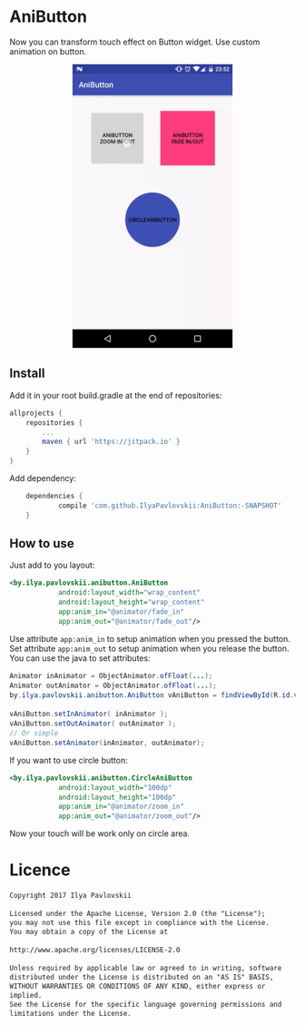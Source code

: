 # AniButton
Now you can transform touch effect on Button widget. Use custom animation on button.

<p align="center">
  <img src="resources/sample.gif" height="500" alt="progress image view" />
</p>

## Install
Add it in your root build.gradle at the end of repositories:
```gradle
allprojects {
    repositories {
        ...
        maven { url 'https://jitpack.io' }
    }
}
```
Add dependency:
```gradle
	dependencies {
	        compile 'com.github.IlyaPavlovskii:AniButton:-SNAPSHOT'
	}
```
## How to use
Just add to you layout:
```xml
<by.ilya.pavlovskii.anibutton.AniButton
            android:layout_width="wrap_content"
            android:layout_height="wrap_content"
            app:anim_in="@animator/fade_in"
            app:anim_out="@animator/fade_out"/>
```
Use attribute ```app:anim_in``` to setup animation when you pressed the button. 
Set attribute ```app:anim_out``` to setup animation when you release the button.
You can use the java to set attributes:
```java
Animator inAnimator = ObjectAnimator.ofFloat(...);
Animator outAnimator = ObjectAnimator.ofFloat(...);
by.ilya.pavlovskii.anibutton.AniButton vAniButton = findViewById(R.id.vAniButton);
         
vAniButton.setInAnimator( inAnimator );
vAniButton.setOutAnimator( outAnimator );
// Or simple
vAniButton.setAnimator(inAnimator, outAnimator);
```

If you want to use circle button:
```xml
<by.ilya.pavlovskii.anibutton.CircleAniButton
            android:layout_width="100dp"
            android:layout_height="100dp"
            app:anim_in="@animator/zoom_in"
            app:anim_out="@animator/zoom_out"/>
```
Now your touch will be work only on circle area.

# Licence

````
Copyright 2017 Ilya Pavlovskii

Licensed under the Apache License, Version 2.0 (the "License");
you may not use this file except in compliance with the License.
You may obtain a copy of the License at

http://www.apache.org/licenses/LICENSE-2.0

Unless required by applicable law or agreed to in writing, software
distributed under the License is distributed on an "AS IS" BASIS,
WITHOUT WARRANTIES OR CONDITIONS OF ANY KIND, either express or implied.
See the License for the specific language governing permissions and
limitations under the License.
````
